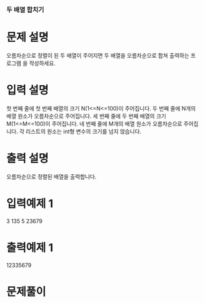 ### 두 배열 합치기

# 문제 설명

오름차순으로 정렬이 된 두 배열이 주어지면 두 배열을 오름차순으로 합쳐 출력하는 프로그램 을 작성하세요.

# 입력 설명

첫 번째 줄에 첫 번째 배열의 크기 N(1<=N<=100)이 주어집니다. 두 번째 줄에 N개의 배열 원소가 오름차순으로 주어집니다.
세 번째 줄에 두 번째 배열의 크기 M(1<=M<=100)이 주어집니다. 네 번째 줄에 M개의 배열 원소가 오름차순으로 주어집니다.
각 리스트의 원소는 int형 변수의 크기를 넘지 않습니다.

# 출력 설명

오름차순으로 정렬된 배열을 출력합니다.

# 입력예제 1

3
135
5
23679

# 출력예제 1

12335679

# 문제풀이
